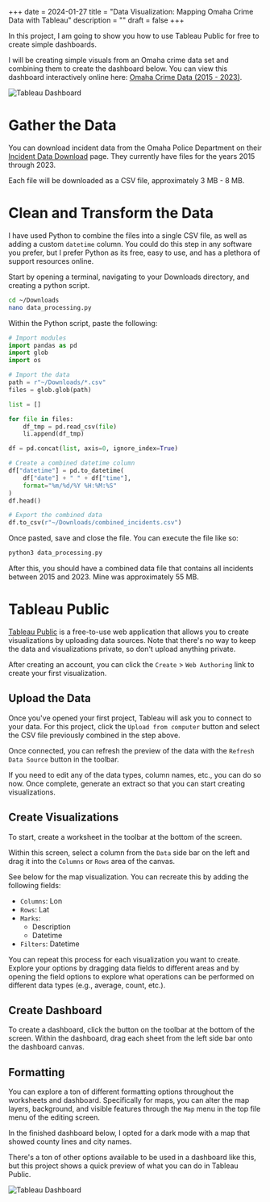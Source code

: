 +++
date = 2024-01-27
title = "Data Visualization: Mapping Omaha Crime Data with Tableau"
description = ""
draft = false
+++

In this project, I am going to show you how to use Tableau Public for free to
create simple dashboards.

I will be creating simple visuals from an Omaha crime data set and combining
them to create the dashboard below. You can view this dashboard interactively
online here: [Omaha Crime Data (2015 -
2023)](https://public.tableau.com/app/profile/c.c7042/viz/OmahaCrimeData2015-2023/OmahaCrimeData2015-2023#1).

![Tableau
Dashboard](https://img.cleberg.net/blog/20240127-tableau-dashboard/dashboard.png)

# Gather the Data

You can download incident data from the Omaha Police Department on their
[Incident Data
Download](https://police.cityofomaha.org/crime-information/incident-data-download)
page. They currently have files for the years 2015 through 2023.

Each file will be downloaded as a CSV file, approximately 3 MB - 8 MB.

# Clean and Transform the Data

I have used Python to combine the files into a single CSV file, as well as
adding a custom `datetime` column. You could do this step in any software you
prefer, but I prefer Python as its free, easy to use, and has a plethora of
support resources online.

Start by opening a terminal, navigating to your Downloads directory, and
creating a python script.

```sh
cd ~/Downloads
nano data_processing.py
```

Within the Python script, paste the following:

```python
# Import modules
import pandas as pd
import glob
import os

# Import the data
path = r"~/Downloads/*.csv"
files = glob.glob(path)

list = []

for file in files:
    df_tmp = pd.read_csv(file)
    li.append(df_tmp)

df = pd.concat(list, axis=0, ignore_index=True)

# Create a combined datetime column
df["datetime"] = pd.to_datetime(
    df["date"] + " " + df["time"],
    format="%m/%d/%Y %H:%M:%S"
)
df.head()

# Export the combined data
df.to_csv(r"~/Downloads/combined_incidents.csv")
```

Once pasted, save and close the file. You can execute the file like so:

```sh
python3 data_processing.py
```

After this, you should have a combined data file that contains all incidents
between 2015 and 2023. Mine was approximately 55 MB.

# Tableau Public

[Tableau Public](https://public.tableau.com/) is a free-to-use web application
that allows you to create visualizations by uploading data sources. Note that
there's no way to keep the data and visualizations private, so don't upload
anything private.

After creating an account, you can click the `Create` > `Web Authoring` link to
create your first visualization.

## Upload the Data

Once you've opened your first project, Tableau will ask you to connect to your
data. For this project, click the `Upload from computer` button and select the
CSV file previously combined in the step above.

Once connected, you can refresh the preview of the data with the `Refresh Data
Source` button in the toolbar.

If you need to edit any of the data types, column names, etc., you can do so
now. Once complete, generate an extract so that you can start creating
visualizations.

## Create Visualizations

To start, create a worksheet in the toolbar at the bottom of the screen.

Within this screen, select a column from the `Data` side bar on the left and
drag it into the `Columns` or `Rows` area of the canvas.

See below for the map visualization. You can recreate this by adding the
following fields:

-   `Columns`: Lon
-   `Rows`: Lat
-   `Marks`:
    -   Description
    -   Datetime
-   `Filters`: Datetime

You can repeat this process for each visualization you want to create. Explore
your options by dragging data fields to different areas and by opening the field
options to explore what operations can be performed on different data types
(e.g., average, count, etc.).

## Create Dashboard

To create a dashboard, click the button on the toolbar at the bottom of the
screen. Within the dashboard, drag each sheet from the left side bar onto the
dashboard canvas.

## Formatting

You can explore a ton of different formatting options throughout the worksheets
and dashboard. Specifically for maps, you can alter the map layers, background,
and visible features through the `Map` menu in the top file menu of the editing
screen.

In the finished dashboard below, I opted for a dark mode with a map that showed
county lines and city names.

There's a ton of other options available to be used in a dashboard like this,
but this project shows a quick preview of what you can do in Tableau Public.

![Tableau
Dashboard](https://img.cleberg.net/blog/20240127-tableau-dashboard/dashboard.png)
